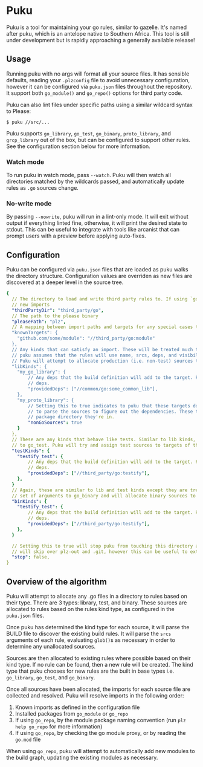 # Puku

Puku is a tool for maintaining your go rules, similar to gazelle. It's named after puku, which is an antelope native to
Southern Africa. This tool is still under development but is rapidly approaching a generally available release!

## Usage

Running puku with no args will format all your source files. It has sensible defaults, reading your `.plzconfig` file
to avoid unnecessary configuration, however it can be configured via `puku.json` files throughout the repository. It
support both `go_module()` and `go_repo()` options for third party code.

Puku can also lint files under specific paths using a similar wildcard syntax to Please:

```
$ puku //src/...
```

Puku supports `go_library`, `go_test`, `go_binary`, `proto_library`, and `grcp_library` out of the box, but can be
configured to support other rules. See the configuration section below for more information.

### Watch mode

To run puku in watch mode, pass `--watch`. Puku will then watch all directories matched by the wildcards passed, and
automatically update rules as `.go` sources change.

### No-write mode

By passing `--nowrite`, puku will run in a lint-only mode. It will exit without output if everything linted fine,
otherwise, it will print the desired state to stdout. This can be useful to integrate with tools like arcanist that can
prompt users with a preview before applying auto-fixes.

## Configuration

Puku can be configured via `puku.json` files that are loaded as puku walks the directory structure. Configuration values
are overriden as new files are discovered at a deeper level in the source tree.

```yaml
{
  // The directory to load and write third party rules to. If using `go_repo`, puku will update this package to satisfy
  // new imports
  "thirdPartyDir": "third_party/go",
  // The path to the please binary
  "pleasePath": "plz",
  // A mapping between import paths and targets for any special cases that puku doesn't currently support
  "knownTargets": {
    "github.com/some/module": "//third_party/go:module"
  },
  // Any kinds that can satisfy an import. These will be treated much the same way puku treats go_library. Right now
  // puku assumes that the rules will use name, srcs, deps, and visibility arguments in the same way go_library does.
  // Puku will attempt to allocate production (i.e. non-test) sources to these targets.
  "libKinds": {
    "my_go_library": {
        // Any deps that the build definition will add to the target. Puku will avoid adding these dependencies via
        // deps.
        "providedDeps": ["//common/go:some_common_lib"],
    },
    "my_proto_library": {
        // Setting this to true indicates to puku that these targets don't operate on Go sources, so it shouldn't try
        // to parse the sources to figure out the dependencies. These targets must still satisfy an import for the
        // package directory they're in.
        "nonGoSources": true
    }
  },
  // These are any kinds that behave like tests. Similar to lib kinds, puku assumes they have arguments that are similar
  // to go_test. Puku will try and assign test sources to targets of this kind.
  "testKinds": {
    "testify_test": {
        // Any deps that the build definition will add to the target. Puku will avoid adding these dependencies via
        // deps.
        "providedDeps": ["//third_party/go:testify"],
    },
  }
  // Again, these are similar to lib and test kinds except they are treated as binary targets. Puku assumes a similar
  // set of arguments to go_binary and will allocate binary sources to these targets.
  "binKinds": {
    "testify_test": {
        // Any deps that the build definition will add to the target. Puku will avoid adding these dependencies via
        // deps.
        "providedDeps": ["//third_party/go:testify"],
    },
  }

  // Setting this to true will stop puku from touching this directory and all directories under it. By default, puku
  // will skip over plz-out and .git, however this can be useful to extend that to other directories.
  "stop": false,
}
```

## Overview of the algorithm

Puku will attempt to allocate any .go files in a directory to rules based on their type. There are 3 types:
library, test, and binary. These sources are allocated to rules based on the rules kind type, as configured in the
`puku.json` files.

Once puku has determined the kind type for each source, it will parse the BUILD file to discover the existing build
rules. It will parse the `srcs` arguments of each rule, evaluating `glob()`s as necessary in order to determine any
unallocated sources.

Sources are then allocated to existing rules where possible based on their kind type. If no rule can be found, then a
new rule will be created. The kind type that puku chooses for new rules are the built in base types i.e. `go_library`,
`go_test`, and `go_binary`.

Once all sources have been allocated, the imports for each source file are collected and resolved. Puku will resolve
imports in the following order:

1) Known imports as defined in the configuration file
2) Installed packages from `go_module` or `go_repo`
3) If using `go_repo`, by the module package naming convention (run `plz help go_repo` for more information)
4) If using `go_repo`, by checking the go module proxy, or by reading the `go.mod` file

When using `go_repo`, puku will attempt to automatically add new modules to the build graph, updating the existing
modules as necessary.